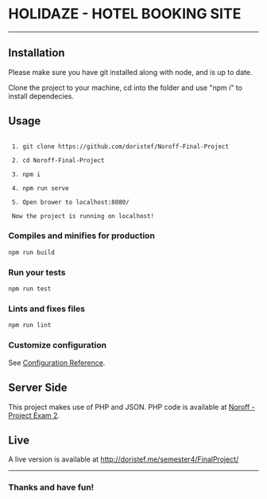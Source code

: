 # HOLIDAZE - HOTEL BOOKING SITE

---

## Installation

Please make sure you have git installed along with node, and is up to date.

Clone the project to your machine, cd into the folder and use "npm i" to install dependecies.

## Usage
```

 1. git clone https://github.com/doristef/Noroff-Final-Project
 
 2. cd Noroff-Final-Project
 
 3. npm i
 
 4. npm run serve
 
 5. Open brower to localhost:8080/
 
 Now the project is running on localhost!
```

### Compiles and minifies for production
```
npm run build
```

### Run your tests
```
npm run test
```


### Lints and fixes files
```
npm run lint
```

### Customize configuration
See [Configuration Reference](https://cli.vuejs.org/config/).

## Server Side

This project makes use of PHP and JSON.
PHP code is available at [Noroff - Project Exam 2](https://github.com/Noroff-Education/project-exam-2).

## Live


A live version is available at http://doristef.me/semester4/FinalProject/

---

### Thanks and have fun!
